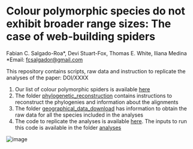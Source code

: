 # Colour polymorphic species do not exhibit broader range sizes: The case of web-building spiders

Fabian C. Salgado-Roa*, Devi Stuart-Fox, Thomas E. White, Iliana Medina
*Email: fcsalgador@gmail.com

This repository contains scripts, raw data and instruction to replicate the analyses of the paper: DOI/XXXX

1. Our list of colour polymorphic spiders is available [here](https://github.com/fcsalgado/polymorphism_spider_rangesize/blob/main/colour_polymorphic_species.csv)
2. The folder [phylogenetic_reconstruction](https://github.com/fcsalgado/polymorphism_spider_rangesize/tree/main/phylogenetic_reconstruction) contains instructions to reconstruct the phylogenies and information about the alignments
3. The folder [geographical_data_download](https://github.com/fcsalgado/polymorphism_spider_rangesize/tree/main/geographical_data_download) has information to obtain the raw data for all the species included in the analyses
4. The code to replicate the analyses is available [here](https://fcsalgado.github.io/polymorphism_spider_rangesize/). The inputs to run this code is available in the folder [analyses](https://github.com/fcsalgado/polymorphism_spider_rangesize/tree/main/analyses)

![image](https://github.com/fcsalgado/polymorphism_spider_rangesize/blob/main/phylogenetic_reconstruction/fig1.png)
